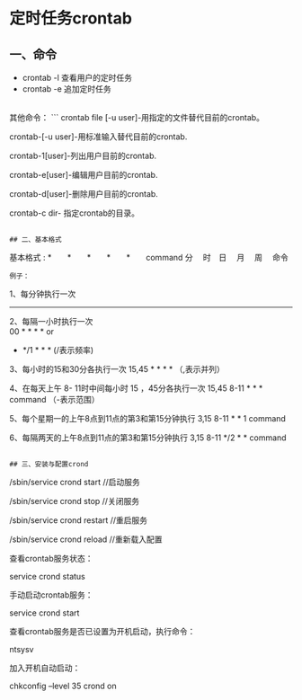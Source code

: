 定时任务crontab
==============

## 一、命令
* crontab -l 查看用户的定时任务
* crontab -e 追加定时任务
<br>
其他命令：
```
crontab file [-u user]-用指定的文件替代目前的crontab。

crontab-[-u user]-用标准输入替代目前的crontab.

crontab-1[user]-列出用户目前的crontab.

crontab-e[user]-编辑用户目前的crontab.

crontab-d[user]-删除用户目前的crontab.

crontab-c dir- 指定crontab的目录。 
```

## 二、基本格式
```
基本格式 :
*　　*　　*　　*　　*　　command
分　 时　日　 月　  周　   命令
```
例子：
```
1、每分钟执行一次            
*  *  *  *  * 

2、每隔一小时执行一次        
00  *  *  *  * 
or
* */1 * * *  (/表示频率)

3、每小时的15和30分各执行一次 
15,45 * * * * （,表示并列）

4、在每天上午 8- 11时中间每小时 15 ，45分各执行一次
15,45 8-11 * * * command （-表示范围）

5、每个星期一的上午8点到11点的第3和第15分钟执行
3,15 8-11 * * 1 command

6、每隔两天的上午8点到11点的第3和第15分钟执行
3,15 8-11 */2 * * command
```

## 三、安装与配置crond 
```
/sbin/service crond start //启动服务

/sbin/service crond stop //关闭服务

/sbin/service crond restart //重启服务

/sbin/service crond reload //重新载入配置

查看crontab服务状态：

service crond status

手动启动crontab服务：

service crond start

查看crontab服务是否已设置为开机启动，执行命令：

ntsysv

加入开机自动启动：

chkconfig –level 35 crond on
```



